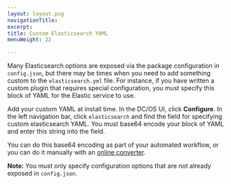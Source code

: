 ```yaml
---
layout: layout.pug
navigationTitle: 
excerpt:
title: Custom Elasticsearch YAML
menuWeight: 22

---
```


<!-- This source repo for this topic is https://github.com/mesosphere/dcos-commons -->


Many Elasticsearch options are exposed via the package configuration in `config.json`, but there may be times when you need to add something custom to the `elasticsearch.yml` file. For instance, if you have written a custom plugin that requires special configuration, you must specify this block of YAML for the Elastic service to use.

Add your custom YAML at install time. In the DC/OS UI, click **Configure**. In the left navigation bar, click `elasticsearch` and find the field for specifying custom elasticsearch YAML. You must base64 encode your block of YAML and enter this string into the field.

You can do this base64 encoding as part of your automated workflow, or you can do it manually with an [online converter](https://www.base64encode.org). 

**Note:** You must only specify configuration options that are not already exposed in `config.json`.
